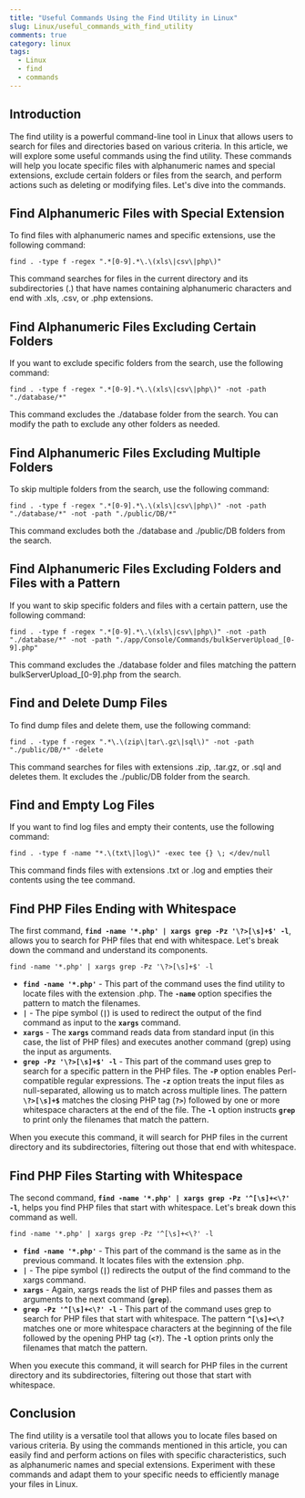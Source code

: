 ```yaml
---
title: "Useful Commands Using the Find Utility in Linux"
slug: Linux/useful_commands_with_find_utility
comments: true
category: linux
tags:
  - Linux
  - find
  - commands
---
```


## Introduction

The find utility is a powerful command-line tool in Linux that allows users to search for files and directories based on various criteria. In this article, we will explore some useful commands using the find utility. These commands will help you locate specific files with alphanumeric names and special extensions, exclude certain folders or files from the search, and perform actions such as deleting or modifying files. Let's dive into the commands.

## Find Alphanumeric Files with Special Extension
To find files with alphanumeric names and specific extensions, use the following command:

``` {.console}
find . -type f -regex ".*[0-9].*\.\(xls\|csv\|php\)"
```

This command searches for files in the current directory and its subdirectories (.) that have names containing alphanumeric characters and end with .xls, .csv, or .php extensions.

## Find Alphanumeric Files Excluding Certain Folders

If you want to exclude specific folders from the search, use the following command:

``` {.console}
find . -type f -regex ".*[0-9].*\.\(xls\|csv\|php\)" -not -path "./database/*"
```

This command excludes the ./database folder from the search. You can modify the path to exclude any other folders as needed.

## Find Alphanumeric Files Excluding Multiple Folders

To skip multiple folders from the search, use the following command:

``` {.console}
find . -type f -regex ".*[0-9].*\.\(xls\|csv\|php\)" -not -path "./database/*" -not -path "./public/DB/*"
```

This command excludes both the ./database and ./public/DB folders from the search.

## Find Alphanumeric Files Excluding Folders and Files with a Pattern

If you want to skip specific folders and files with a certain pattern, use the following command:

``` {.console}
find . -type f -regex ".*[0-9].*\.\(xls\|csv\|php\)" -not -path "./database/*" -not -path "./app/Console/Commands/bulkServerUpload_[0-9].php"
```

This command excludes the ./database folder and files matching the pattern bulkServerUpload_[0-9].php from the search.


## Find and Delete Dump Files

To find dump files and delete them, use the following command:

``` {.console}
find . -type f -regex ".*\.\(zip\|tar\.gz\|sql\)" -not -path "./public/DB/*" -delete
```

This command searches for files with extensions .zip, .tar.gz, or .sql and deletes them. It excludes the ./public/DB folder from the search.

## Find and Empty Log Files

If you want to find log files and empty their contents, use the following command:

``` {.console}
find . -type f -name "*.\(txt\|log\)" -exec tee {} \; </dev/null
```

This command finds files with extensions .txt or .log and empties their contents using the tee command.

## Find PHP Files Ending with Whitespace

The first command, **`find -name '*.php' | xargs grep -Pz '\?>[\s]+$' -l`**, allows you to search for PHP files that end with whitespace. Let's break down the command and understand its components.

``` {.console}
find -name '*.php' | xargs grep -Pz '\?>[\s]+$' -l
```

- **`find -name '*.php'`** - This part of the command uses the find utility to locate files with the extension .php. The **`-name`** option specifies the pattern to match the filenames.
- **`|`** - The pipe symbol (**`|`**) is used to redirect the output of the find command as input to the **`xargs`** command.
- **`xargs`** - The **`xargs`** command reads data from standard input (in this case, the list of PHP files) and executes another command (grep) using the input as arguments.
- **`grep -Pz '\?>[\s]+$' -l`** - This part of the command uses grep to search for a specific pattern in the PHP files. The **`-P`** option enables Perl-compatible regular expressions. The **`-z`** option treats the input files as null-separated, allowing us to match across multiple lines. The pattern **`\?>[\s]+$`** matches the closing PHP tag (**`?>`**) followed by one or more whitespace characters at the end of the file. The **`-l`** option instructs **`grep`** to print only the filenames that match the pattern.

When you execute this command, it will search for PHP files in the current directory and its subdirectories, filtering out those that end with whitespace.


## Find PHP Files Starting with Whitespace

The second command, **`find -name '*.php' | xargs grep -Pz '^[\s]+<\?' -l`**, helps you find PHP files that start with whitespace. Let's break down this command as well.

``` {.console}
find -name '*.php' | xargs grep -Pz '^[\s]+<\?' -l
```

- **`find -name '*.php'`** - This part of the command is the same as in the previous command. It locates files with the extension .php.
- **`|`** - The pipe symbol (**`|`**) redirects the output of the find command to the xargs command.
- **`xargs`** - Again, xargs reads the list of PHP files and passes them as arguments to the next command (**`grep`**).
- **`grep -Pz '^[\s]+<\?' -l`** - This part of the command uses grep to search for PHP files that start with whitespace. The pattern **`^[\s]+<\?`** matches one or more whitespace characters at the beginning of the file followed by the opening PHP tag (**`<?`**). The **`-l`** option prints only the filenames that match the pattern.

When you execute this command, it will search for PHP files in the current directory and its subdirectories, filtering out those that start with whitespace.


## Conclusion

The find utility is a versatile tool that allows you to locate files based on various criteria. By using the commands mentioned in this article, you can easily find and perform actions on files with specific characteristics, such as alphanumeric names and special extensions. Experiment with these commands and adapt them to your specific needs to efficiently manage your files in Linux.
